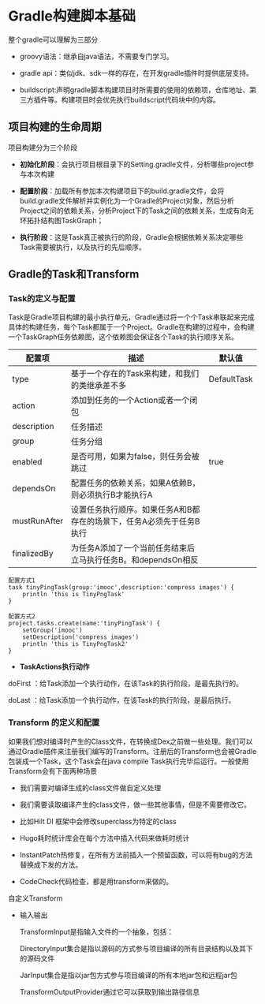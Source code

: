 # Gradle构建脚本基础

整个gradle可以理解为三部分

* groovy语法：继承自java语法，不需要专门学习。

* gradle api：类似jdk、sdk一样的存在，在开发gradle插件时提供底层支持。

* buildscript:声明gradle脚本构建项目时所需要的使用的依赖项，仓库地址、第三方插件等。构建项目时会优先执行buildscript代码块中的内容。

## 项目构建的生命周期

项目构建分为三个阶段

* __初始化阶段__：会执行项目根目录下的Setting.gradle文件，分析哪些project参与本次构建

* __配置阶段__：加载所有参加本次构建项目下的build.gradle文件，会将build.gradle文件解析并实例化为一个Gradle的Project对象，然后分析Project之间的依赖关系，分析Project下的Task之间的依赖关系，生成有向无环拓扑结构图TaskGraph；

* __执行阶段__：这是Task真正被执行的阶段，Gradle会根据依赖关系决定哪些Task需要被执行，以及执行的先后顺序。 

## Gradle的Task和Transform

### Task的定义与配置

Task是Gradle项目构建的最小执行单元，Gradle通过将一个个Task串联起来完成具体的构建任务，每个Task都属于一个Project。Gradle在构建的过程中，会构建一个TaskGraph任务依赖图，这个依赖图会保证各个Task的执行顺序关系。

|  配置项  |  描述  |  默认值  |
|  ----  | ----  | ----  |
| type | 基于一个存在的Task来构建，和我们的类继承差不多 | DefaultTask |
| action | 添加到任务的一个Action或者一个闭包 | |
| description | 任务描述 | |
| group | 任务分组 |
| enabled | 是否可用，如果为false，则任务会被跳过 | true |
| dependsOn | 配置任务的依赖关系，如果A依赖B，则必须执行B才能执行A | |
| mustRunAfter | 设置任务执行顺序。如果任务A和B都存在的场景下，任务A必须先于任务B执行| |
| finalizedBy | 为任务A添加了一个当前任务结束后立马执行任务B。和dependsOn相反|

```
配置方式1
task tinyPingTask(group:'imooc',description:'compress images') {
    println 'this is TinyPngTask'
}

配置方式2
project.tasks.create(name:'tinyPingTask') {
    setGroup('imooc')
    setDescription('compress images')
    println 'this is TinyPngTask2'
}
```

* __TaskActions执行动作__

doFirst ：给Task添加一个执行动作，在该Task的执行阶段，是最先执行的。

doLast ：给Task添加一个执行动作，在该Task的执行阶段，是最后执行。

### Transform 的定义和配置

如果我们想对编译时产生的Class文件，在转换成Dex之前做一些处理。我们可以通过Gradle插件来注册我们编写的Transform。注册后的Transform也会被Gradle包装成一个Task，这个Task会在java compile Task执行完毕后运行。一般使用Transform会有下面两种场景

* 我们需要对编译生成的class文件做自定义处理
* 我们需要读取编译产生的class文件，做一些其他事情，但是不需要修改它。

* 比如Hilt DI 框架中会修改superclass为特定的class
* Hugo耗时统计库会在每个方法中插入代码来做耗时统计
* InstantPatch热修复，在所有方法前插入一个预留函数，可以将有bug的方法替换成下发的方法。
* CodeCheck代码检查，都是用transform来做的。

自定义Transform

* 输入输出

    TransformInput是指输入文件的一个抽象，包括：

    DirectoryInput集合是指以源码的方式参与项目编译的所有目录结构以及其下的源码文件
    
    JarInput集合是指以jar包方式参与项目编译的所有本地jar包和远程jar包

    TransformOutputProvider通过它可以获取到输出路径信息

    